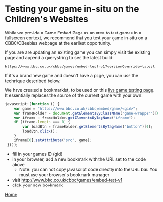 # Testing your game in-situ on the Children's Websites

While we provide a Game Embed Page as an area to test games in a fullscreen context, 
we recommend that you test your game in-situ on a CBBC/CBeebies webpage at the
earliest opportunity.

If you are are updating an existing game you can simply visit the existing page and 
append a querystring to see the latest build:

`https://www.bbc.co.uk/cbbc/games/embed-test-v1?versionOverride=latest`

If it's a brand new game and doesn't have a page, you can use the technique described below.

We have created a bookmarklet, to be used on this [live game testing page](https://www.bbc.co.uk/cbbc/games/embed-test-v1). It essentially replaces the source of the current game with your own:

```javascript
javascript:(function () {
    var game = "https://www.bbc.co.uk/cbbc/embed/game/<gid>";
    var frameHolder = document.getElementsByClassName("game-wrapper")[0];
    var iframe = frameHolder.getElementsByTagName("iframe");
    if (iframe.length === 0) {
        var loadBtn = frameHolder.getElementsByTagName("button")[0];
        loadBtn.click();
    }
    iframe[0].setAttribute("src", game);
 }());
 ```

- fill in your games ID (gid)
- in your browser, add a new bookmark with the URL set to the code above
  - Note: you can not copy javascript code directly into the URL bar. You must
    use your browser's bookmark manager
- visit http://www.bbc.co.uk/cbbc/games/embed-test-v1
- click your new bookmark

[Home](../README.md)
